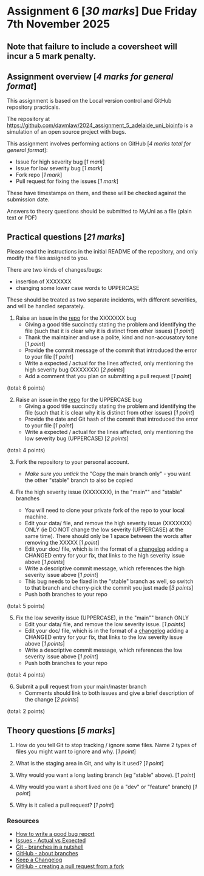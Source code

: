 # Assignment 6 [*30 marks*] Due Friday 7th November 2025

## Note that failure to include a coversheet will incur a 5 mark penalty.

## Assignment overview [*4 marks for general format*]

This assignment is based on the Local version control and GitHub repository practicals. 

The repository at https://github.com/davmlaw/2024_assignment_5_adelaide_uni_bioinfo is a simulation of an open source project with bugs.

This assignment involves performing actions on GitHub [*4 marks total for general format*]:

* Issue for high severity bug [*1 mark*]
* Issue for low severity bug [*1 mark*]
* Fork repo [*1 mark*]
* Pull request for fixing the issues [*1 mark*] 

These have timestamps on them, and these will be checked against the submission date.

Answers to theory questions should be submitted to MyUni as a file (plain text or PDF)

## Practical questions [*21 marks*] 

Please read the instructions in the initial README of the repository, and only modify the files assigned to you.

There are two kinds of changes/bugs:

* insertion of XXXXXXX
* changing some lower case words to UPPERCASE

These should be treated as two separate incidents, with different severities, and will be handled separately.

1. Raise an issue in the [repo](https://github.com/davmlaw/2024_assignment_5_adelaide_uni_bioinfo) for the XXXXXXX bug
    + Giving a good title succinctly stating the problem and identifying the file (such that it is clear why it is distinct from other issues) [*1 point*]
    + Thank the maintainer and use a polite, kind and non-accusatory tone  [*1 point*]
    + Provide the commit message of the commit that introduced the error to your file [*1 point*]
    + Write a expected / actual for the lines affected, only mentioning the high severity bug (XXXXXXX) [*2 points*]
    + Add a comment that you plan on submitting a pull request [*1 point*]

(total: 6 points)

2. Raise an issue in the [repo](https://github.com/davmlaw/2024_assignment_5_adelaide_uni_bioinfo) for the UPPERCASE bug
    + Giving a good title succinctly stating the problem and identifying the file (such that it is clear why it is distinct from other issues) [*1 point*]
    + Provide the date and Git hash of the commit that introduced the error to your file [*1 point*]
    + Write a expected / actual for the lines affected, only mentioning the low severity bug (UPPERCASE) [*2 points*]

(total: 4 points)

3. Fork the repository to your personal account.
    + *Make sure you untick* the "Copy the main branch only" - you want the other "stable" branch to also be copied

4. Fix the high severity issue (XXXXXXX), in the "main"" and "stable" branches
    + You will need to clone your private fork of the repo to your local machine.
    + Edit your data/ file, and remove the high severity issue (XXXXXXX) ONLY (ie DO NOT change the low severity (UPPERCASE) at the same time). There should only be 1 space between the words after removing the XXXXX [*1 point*]
    + Edit your doc/ file, which is in the format of a [changelog](https://keepachangelog.com/en/1.0.0/) adding a CHANGED entry for your fix, that links to the high severity issue above [*1 points*]
    + Write a descriptive commit message, which references the high severity issue above [*1 point*]
    + This bug needs to be fixed in the "stable" branch as well, so switch to that branch and cherry-pick the commit you just made [*3 points*]  
    + Push both branches to your repo

(total: 5 points)

5. Fix the low severity issue (UPPERCASE), in the "main"" branch ONLY
    + Edit your data/ file, and remove the low severity issue. [*1 points*]
    + Edit your doc/ file, which is in the format of a [changelog](https://keepachangelog.com/en/1.0.0/) adding a CHANGED entry for your fix, that links to the low severity issue above [*1 points*]
    + Write a descriptive commit message, which references the low severity issue above [*1 point*]
    + Push both branches to your repo

(total: 4 points)

6. Submit a pull request from your main/master branch
    + Comments should link to both issues and give a brief description of the change [*2 points*] 

(total: 2 points)
    
## Theory questions [*5 marks*]

1. How do you tell Git to stop tracking / ignore some files. Name 2 types of files you might want to ignore and why. [*1 point*]

2. What is the staging area in Git, and why is it used? [*1 point*]

3. Why would you want a long lasting branch (eg "stable" above). [*1 point*]
 
4. Why would you want a short lived one (ie a "dev" or "feature" branch) [*1 point*]

5. Why is it called a pull request? [*1 point*]

### Resources

- [How to write a good bug report](https://musescore.org/en/node/309537)
- [Issues - Actual vs Expected](https://medium.com/we-are-testers/chapter-2-how-to-write-useful-actual-and-expected-results-details-in-your-bug-report-10b83e5aaa75)
- [Git - branches in a nutshell](https://git-scm.com/book/en/v2/Git-Branching-Branches-in-a-Nutshell)
- [GitHub - about branches](https://docs.github.com/en/pull-requests/collaborating-with-pull-requests/proposing-changes-to-your-work-with-pull-requests/about-branches)
- [Keep a Changelog](https://keepachangelog.com/en/1.0.0/)
- [GitHub - creating a pull request from a fork](https://docs.github.com/en/pull-requests/collaborating-with-pull-requests/proposing-changes-to-your-work-with-pull-requests/creating-a-pull-request-from-a-fork)
